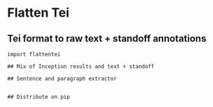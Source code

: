 # Flatten Tei

## Tei format to raw text + standoff annotations

```
import flattentei

## Mix of Inception results and text + standoff

## Sentence and paragraph extractor


## Distribute on pip
